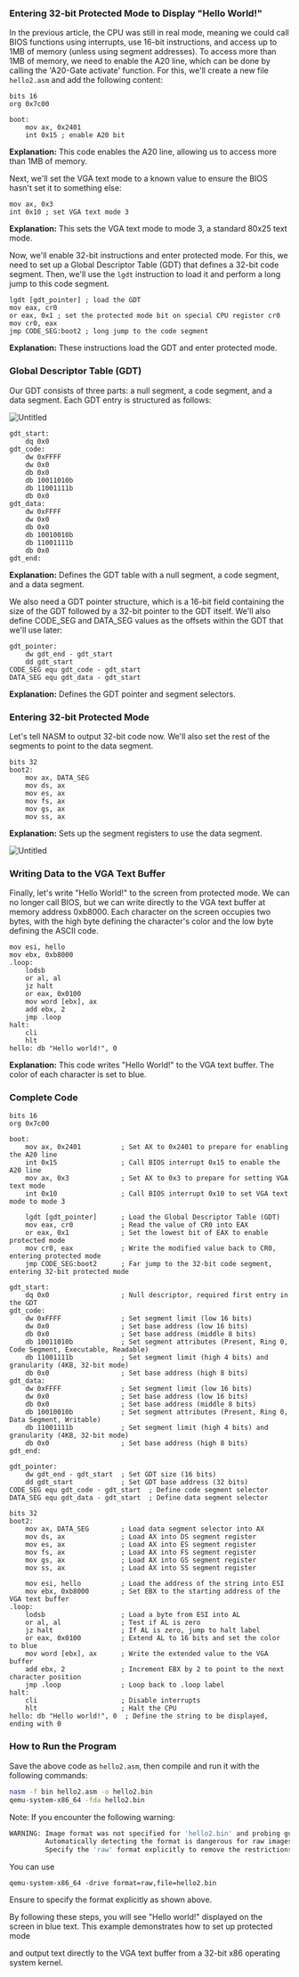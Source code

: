 ### Entering 32-bit Protected Mode to Display "Hello World!"

In the previous article, the CPU was still in real mode, meaning we could call BIOS functions using interrupts, use 16-bit instructions, and access up to 1MB of memory (unless using segment addresses). To access more than 1MB of memory, we need to enable the A20 line, which can be done by calling the 'A20-Gate activate' function. For this, we'll create a new file `hello2.asm` and add the following content:

```
bits 16
org 0x7c00

boot:
    mov ax, 0x2401
    int 0x15 ; enable A20 bit

```

**Explanation:** This code enables the A20 line, allowing us to access more than 1MB of memory.

Next, we'll set the VGA text mode to a known value to ensure the BIOS hasn't set it to something else:

```
mov ax, 0x3
int 0x10 ; set VGA text mode 3

```

**Explanation:** This sets the VGA text mode to mode 3, a standard 80x25 text mode.

Now, we'll enable 32-bit instructions and enter protected mode. For this, we need to set up a Global Descriptor Table (GDT) that defines a 32-bit code segment. Then, we'll use the `lgdt` instruction to load it and perform a long jump to this code segment.

```
lgdt [gdt_pointer] ; load the GDT
mov eax, cr0
or eax, 0x1 ; set the protected mode bit on special CPU register cr0
mov cr0, eax
jmp CODE_SEG:boot2 ; long jump to the code segment

```

**Explanation:** These instructions load the GDT and enter protected mode.

### Global Descriptor Table (GDT)

Our GDT consists of three parts: a null segment, a code segment, and a data segment. Each GDT entry is structured as follows:

![Untitled](https://prod-files-secure.s3.us-west-2.amazonaws.com/0a34284e-c260-45f9-8797-9b6c5be931aa/1ae0e9b3-6a35-48af-9ff9-a6445df020e6/Untitled.png)

```
gdt_start:
    dq 0x0
gdt_code:
    dw 0xFFFF
    dw 0x0
    db 0x0
    db 10011010b
    db 11001111b
    db 0x0
gdt_data:
    dw 0xFFFF
    dw 0x0
    db 0x0
    db 10010010b
    db 11001111b
    db 0x0
gdt_end:

```

**Explanation:** Defines the GDT table with a null segment, a code segment, and a data segment.

We also need a GDT pointer structure, which is a 16-bit field containing the size of the GDT followed by a 32-bit pointer to the GDT itself. We'll also define CODE_SEG and DATA_SEG values as the offsets within the GDT that we'll use later:

```
gdt_pointer:
    dw gdt_end - gdt_start
    dd gdt_start
CODE_SEG equ gdt_code - gdt_start
DATA_SEG equ gdt_data - gdt_start

```

**Explanation:** Defines the GDT pointer and segment selectors.

### Entering 32-bit Protected Mode

Let's tell NASM to output 32-bit code now. We'll also set the rest of the segments to point to the data segment.

```
bits 32
boot2:
    mov ax, DATA_SEG
    mov ds, ax
    mov es, ax
    mov fs, ax
    mov gs, ax
    mov ss, ax

```

**Explanation:** Sets up the segment registers to use the data segment.

![Untitled](https://prod-files-secure.s3.us-west-2.amazonaws.com/0a34284e-c260-45f9-8797-9b6c5be931aa/b827a42f-e52a-4cf1-807c-cb1c678b5795/Untitled.png)

### Writing Data to the VGA Text Buffer

Finally, let's write "Hello World!" to the screen from protected mode. We can no longer call BIOS, but we can write directly to the VGA text buffer at memory address 0xb8000. Each character on the screen occupies two bytes, with the high byte defining the character's color and the low byte defining the ASCII code.

```
mov esi, hello
mov ebx, 0xb8000
.loop:
    lodsb
    or al, al
    jz halt
    or eax, 0x0100
    mov word [ebx], ax
    add ebx, 2
    jmp .loop
halt:
    cli
    hlt
hello: db "Hello world!", 0

```

**Explanation:** This code writes "Hello World!" to the VGA text buffer. The color of each character is set to blue.

### Complete Code

```
bits 16
org 0x7c00

boot:
    mov ax, 0x2401          ; Set AX to 0x2401 to prepare for enabling the A20 line
    int 0x15                ; Call BIOS interrupt 0x15 to enable the A20 line
    mov ax, 0x3             ; Set AX to 0x3 to prepare for setting VGA text mode
    int 0x10                ; Call BIOS interrupt 0x10 to set VGA text mode to mode 3

    lgdt [gdt_pointer]      ; Load the Global Descriptor Table (GDT)
    mov eax, cr0            ; Read the value of CR0 into EAX
    or eax, 0x1             ; Set the lowest bit of EAX to enable protected mode
    mov cr0, eax            ; Write the modified value back to CR0, entering protected mode
    jmp CODE_SEG:boot2      ; Far jump to the 32-bit code segment, entering 32-bit protected mode

gdt_start:
    dq 0x0                  ; Null descriptor, required first entry in the GDT
gdt_code:
    dw 0xFFFF               ; Set segment limit (low 16 bits)
    dw 0x0                  ; Set base address (low 16 bits)
    db 0x0                  ; Set base address (middle 8 bits)
    db 10011010b            ; Set segment attributes (Present, Ring 0, Code Segment, Executable, Readable)
    db 11001111b            ; Set segment limit (high 4 bits) and granularity (4KB, 32-bit mode)
    db 0x0                  ; Set base address (high 8 bits)
gdt_data:
    dw 0xFFFF               ; Set segment limit (low 16 bits)
    dw 0x0                  ; Set base address (low 16 bits)
    db 0x0                  ; Set base address (middle 8 bits)
    db 10010010b            ; Set segment attributes (Present, Ring 0, Data Segment, Writable)
    db 11001111b            ; Set segment limit (high 4 bits) and granularity (4KB, 32-bit mode)
    db 0x0                  ; Set base address (high 8 bits)
gdt_end:

gdt_pointer:
    dw gdt_end - gdt_start  ; Set GDT size (16 bits)
    dd gdt_start            ; Set GDT base address (32 bits)
CODE_SEG equ gdt_code - gdt_start  ; Define code segment selector
DATA_SEG equ gdt_data - gdt_start  ; Define data segment selector

bits 32
boot2:
    mov ax, DATA_SEG        ; Load data segment selector into AX
    mov ds, ax              ; Load AX into DS segment register
    mov es, ax              ; Load AX into ES segment register
    mov fs, ax              ; Load AX into FS segment register
    mov gs, ax              ; Load AX into GS segment register
    mov ss, ax              ; Load AX into SS segment register

    mov esi, hello          ; Load the address of the string into ESI
    mov ebx, 0xb8000        ; Set EBX to the starting address of the VGA text buffer
.loop:
    lodsb                   ; Load a byte from ESI into AL
    or al, al               ; Test if AL is zero
    jz halt                 ; If AL is zero, jump to halt label
    or eax, 0x0100          ; Extend AL to 16 bits and set the color to blue
    mov word [ebx], ax      ; Write the extended value to the VGA buffer
    add ebx, 2              ; Increment EBX by 2 to point to the next character position
    jmp .loop               ; Loop back to .loop label
halt:
    cli                     ; Disable interrupts
    hlt                     ; Halt the CPU
hello: db "Hello world!", 0  ; Define the string to be displayed, ending with 0

```

### How to Run the Program

Save the above code as `hello2.asm`, then compile and run it with the following commands:

```bash
nasm -f bin hello2.asm -o hello2.bin
qemu-system-x86_64 -fda hello2.bin

```

Note: If you encounter the following warning:

```bash
WARNING: Image format was not specified for 'hello2.bin' and probing guessed raw.
         Automatically detecting the format is dangerous for raw images, write operations on block 0 will be restricted.
         Specify the 'raw' format explicitly to remove the restrictions.

```

You can use

```
qemu-system-x86_64 -drive format=raw,file=hello2.bin
```

Ensure to specify the format explicitly as shown above.

By following these steps, you will see "Hello world!" displayed on the screen in blue text. This example demonstrates how to set up protected mode

and output text directly to the VGA text buffer from a 32-bit x86 operating system kernel.